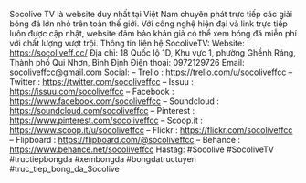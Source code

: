 Socolive TV là website duy nhất tại Việt Nam chuyên phát trực tiếp các giải bóng đá lớn nhỏ trên toàn thế giới. Với công nghệ hiện đại và link trực tiếp luôn được cập nhật, website đảm bảo khán giả có thể xem bóng đá miễn phí với chất lượng vượt trội.
Thông tin liên hệ SocoliveTV:
Website: https://socoliveff.cc/
Địa chỉ: 18 Quốc lộ 1D, Khu vực 1, phường Ghềnh Ráng, Thành phố Qui Nhơn, Bình Định
Điện thoại: 0972129726
Email: socoliveffcc@gmail.com
Social:
– Trello : https://trello.com/u/socoliveffcc
– Twitter : https://twitter.com/socoliveffcc
– Issuu : https://issuu.com/socoliveffcc
– Facebook : https://www.facebook.com/socoliveffcc
– Soundcloud : https://soundcloud.com/socoliveffcc
– Pinterest : https://www.pinterest.com/socoliveffcc
– Scoop.it : https://www.scoop.it/u/socoliveffcc
– Flickr : https://flickr.com/socoliveffcc
– Flipboard : https://flipboard.com/@socoliveffcc
– Behance : https://www.behance.net/socoliveffcc
Hastag: #Socolive #SocoliveTV #tructiepbongda #xembongda #bongdatructuyen #truc_tiep_bong_da_Socolive 

